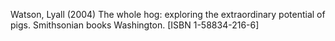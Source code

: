 Watson, Lyall (2004) The whole hog: exploring the extraordinary potential of pigs. Smithsonian books   Washington. [ISBN 1-58834-216-6]